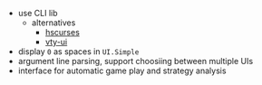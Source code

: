 * use CLI lib
  * alternatives
    * [hscurses](http://hackage.haskell.org/package/hscurses)
    * [vty-ui](http://hackage.haskell.org/package/vty-ui)
* display `0` as spaces in `UI.Simple`
* argument line parsing, support choosiing between multiple UIs
* interface for automatic game play and strategy analysis
